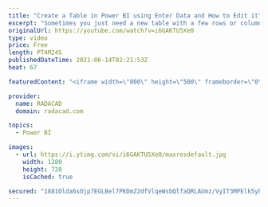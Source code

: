 ```yaml
---
title: "Create a Table in Power BI using Enter Data and How to Edit it"
excerpt: "Sometimes you just need a new table with a few rows or columns to be added to your data model. One option to create that table is to use the Enter Data option in Power BI Desktop. In this article, I’ll explain how you can use it, and also; more important: How to edit the data of that table after creating"
originalUrl: https://youtube.com/watch?v=i6GAKTU5Xe0
type: video
price: Free
length: PT4M24S
publishedDateTime: 2021-06-14T02:21:53Z
heat: 67

featuredContent: "<iframe width=\"800\" height=\"500\" frameborder=\"0\" src=\"https://www.youtube.com/embed/i6GAKTU5Xe0\" allow=\"accelerometer; autoplay; encrypted-media; gyroscope; picture-in-picture\" allowfullscreen></iframe>"

provider:
  name: RADACAD
  domain: radacad.com

topics:
  - Power BI

images:
  - url: https://i.ytimg.com/vi/i6GAKTU5Xe0/maxresdefault.jpg
    width: 1280
    height: 720
    isCached: true

secured: "1881Olda6sOjp7EGLBel7PKDmZ2dfVlqeWsbQlfaQRLAUmz/VyIT3MPElk5yh7gosgzLem+p5qplPwFsUCLSV+k0fhHmsejnsiPD1mg/c/6IrO6kSMfyEe4Da7McB8ikD5sAlLRxfhpsPJ3R3WbmCxK3DffiUKmid5897SFVnZqlVrV76iKg18lsBq079zkicsjGrJpmvwi9CLMOF4b7D/+QNemQFlI+kngAAWCG9W44IA3CDMjugZFx4BwFT1xeF/T9FFkPy48zuv88bybujh/JY5SK/d/L5S+RBuJKvu3pdGMvZ+AWemca65gsGY+9563B9W5B62pLehJ3quTuCbwFYweJaipxsD0dpvJ6vmHFJnFtoMPD6vyiByCtzDqHGtvF0ayA3lUPo0T33QopQ+tbwJdMIOrjVzta5Zrf0Z0=;KUmqCJFf/vOWNy5LRr43Jw=="
---
```


